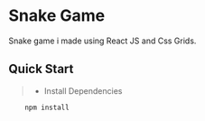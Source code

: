 # Snake Game


Snake game i made using React JS and Css Grids.



## Quick Start

>  * Install Dependencies
     
        npm install
      






